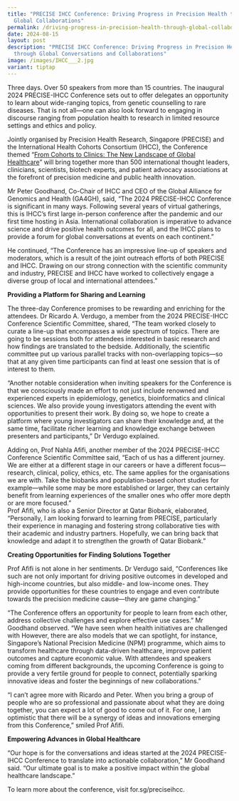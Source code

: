 ```yaml
---
title: "PRECISE IHCC Conference: Driving Progress in Precision Health through
  Global Collaborations"
permalink: /driving-progress-in-precision-health-through-global-collaborations/
date: 2024-08-15
layout: post
description: "PRECISE IHCC Conference: Driving Progress in Precision Health
  through Global Conversations and Collaborations"
image: /images/IHCC___2.jpg
variant: tiptap
---
```

<p>Three days. Over 50 speakers from more than 15 countries. The inaugural
2024 PRECISE-IHCC Conference sets out to offer delegates an opportunity
to learn about wide-ranging topics, from genetic counselling to rare diseases.
That is not all—one can also look forward to engaging in discourse ranging
from population health to research in limited resource settings and ethics
and policy.</p>
<p>Jointly organised by Precision Health Research, Singapore (PRECISE) and
the International Health Cohorts Consortium (IHCC), the Conference themed
“<a href="https://www.preciseihcc-conference.sg/about/conference/" rel="noopener noreferrer nofollow" target="_blank">From Cohorts to Clinics: The New Landscape of Global Healthcare</a>”
will bring together more than 500 international thought leaders, clinicians,
scientists, biotech experts, and patient advocacy associations at the forefront
of precision medicine and public health innovation.</p>
<p>Mr Peter Goodhand, Co-Chair of IHCC and CEO of the Global Alliance for
Genomics and Health (GA4GH), said, “The 2024 PRECISE-IHCC Conference is
significant in many ways. Following several years of virtual gatherings,
this is IHCC’s first large in-person conference after the pandemic and
our first time hosting in Asia. International collaboration is imperative
to advance science and drive positive health outcomes for all, and the
IHCC plans to provide a forum for global conversations at events on each
continent.”</p>
<p>He continued, “The Conference has an impressive line-up of speakers and
moderators, which is a result of the joint outreach efforts of both PRECISE
and IHCC. Drawing on our strong connection with the scientific community
and industry, PRECISE and IHCC have worked to collectively engage a diverse
group of local and international attendees.”</p>
<p><strong>Providing a Platform for Sharing and Learning</strong>
</p>
<p>The three-day Conference promises to be rewarding and enriching for the
attendees. Dr Ricardo A. Verdugo, a member from the 2024 PRECISE-IHCC Conference
Scientific Committee, shared, “The team worked closely to curate a line-up
that encompasses a wide spectrum of topics. There are going to be sessions
both for attendees interested in basic research and how findings are translated
to the bedside. Additionally, the scientific committee put up various parallel
tracks with non-overlapping topics—so that at any given time participants
can find at least one session that is of interest to them.</p>
<p>“Another notable consideration when inviting speakers for the Conference
is that we consciously made an effort to not just include renowned and
experienced experts in epidemiology, genetics, bioinformatics and clinical
sciences. We also provide young investigators attending the event with
opportunities to present their work. By doing so, we hope to create a platform
where young investigators can share their knowledge and, at the same time,
facilitate richer learning and knowledge exchange between presenters and
participants,” Dr Verdugo explained.</p>
<p>Adding on, Prof Nahla Afifi, another member of the 2024 PRECISE-IHCC Conference
Scientific Committee said, “Each of us has a different journey. We are
either at a different stage in our careers or have a different focus—research,
clinical, policy, ethics, etc. The same applies for the organisations we
are with. Take the biobanks and population-based cohort studies for example—while
some may be more established or larger, they can certainly benefit from
learning experiences of the smaller ones who offer more depth or are more
focused.”
<br>Prof Afifi, who is also a Senior Director at Qatar Biobank, elaborated,
“Personally, I am looking forward to learning from PRECISE, particularly
their experience in managing and fostering strong collaborative ties with
their academic and industry partners. Hopefully, we can bring back that
knowledge and adapt it to strengthen the growth of Qatar Biobank.”</p>
<p><strong>Creating Opportunities for Finding Solutions Together</strong>
</p>
<p>Prof Afifi is not alone in her sentiments. Dr Verdugo said, “Conferences
like such are not only important for driving positive outcomes in developed
and high-income countries, but also middle- and low-income ones. They provide
opportunities for these countries to engage and even contribute towards
the precision medicine cause—they are game changing.”</p>
<p>“The Conference offers an opportunity for people to learn from each other,
address collective challenges and explore effective use cases.” Mr Goodhand
observed. “We have seen when health initiatives are challenged with However,
there are also models that we can spotlight, for instance, Singapore’s
National Precision Medicine (NPM) programme, which aims to transform healthcare
through data-driven healthcare, improve patient outcomes and capture economic
value.&nbsp;With attendees and speakers coming from different backgrounds,
the upcoming Conference is going to provide a very fertile ground for people
to connect, potentially sparking innovative ideas and foster the beginnings
of new collaborations.”</p>
<p>“I can’t agree more with Ricardo and Peter. When you bring a group of
people who are so professional and passionate about what they are doing
together, you can expect a lot of good to come out of it. For one, I am
optimistic that there will be a synergy of ideas and innovations emerging
from this Conference,” smiled Prof Afifi.</p>
<p><strong>Empowering Advances in Global Healthcare</strong>
</p>
<p>“Our hope is for the conversations and ideas started at the 2024 PRECISE-IHCC
Conference to translate into actionable collaboration,” Mr Goodhand said.
“Our ultimate goal is to make a positive impact within the global healthcare
landscape.”</p>
<p>To learn more about the conference, visit <a rel="noopener noreferrer nofollow" target="_blank">for.sg/preciseihcc</a>.</p>
<p>&nbsp;</p>